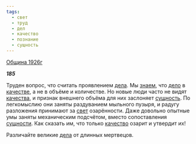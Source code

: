 ```yaml
---
tags:
  - свет
  - труд
  - дел
  - качество
  - познание
  - сущность
---
```

[Община 1926г](https://127.0.0.1:4002/agni/1926)

___185___

Труден вопрос, что считать проявлением [дела](../../../tags/#дел). Мы [знаем](../../../tags/#познание), что [дело](../../../tags/#дел) в [качестве](../../../tags/#[качество](../../../tags/#качество)), а не в объёме и количестве. Но новые люди часто не видят [качества](../../../tags/#[качество](../../../tags/#качество)), и признак внешнего объёма для них заслоняет [сущность](../../../tags/#сущность). По легкомыслию они заняты раздуванием мыльного пузыря, и радугу разложения принимают за [свет](../../../tags/#свет) озарённости. Даже довольно опытные умы заняты механическим подсчётом, вместо сопоставления [сущности](../../../tags/#сущность). Как сказать им, что только [качество](../../../tags/#качество) озарит и утвердит их!   

Различайте великие [дела](../../../tags/#дел) от длинных мертвецов.   

